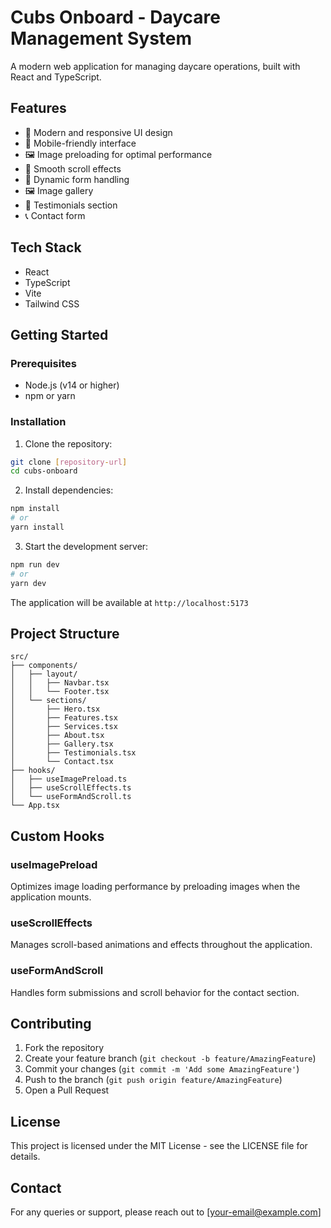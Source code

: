 # Cubs Onboard - Daycare Management System

A modern web application for managing daycare operations, built with React and TypeScript.

## Features

- 🎨 Modern and responsive UI design
- 📱 Mobile-friendly interface
- 🖼️ Image preloading for optimal performance
- 📜 Smooth scroll effects
- 📝 Dynamic form handling
- 🖼️ Image gallery
- 💬 Testimonials section
- 📞 Contact form

## Tech Stack

- React
- TypeScript
- Vite
- Tailwind CSS

## Getting Started

### Prerequisites

- Node.js (v14 or higher)
- npm or yarn

### Installation

1. Clone the repository:
```bash
git clone [repository-url]
cd cubs-onboard
```

2. Install dependencies:
```bash
npm install
# or
yarn install
```

3. Start the development server:
```bash
npm run dev
# or
yarn dev
```

The application will be available at `http://localhost:5173`

## Project Structure

```
src/
├── components/
│   ├── layout/
│   │   ├── Navbar.tsx
│   │   └── Footer.tsx
│   └── sections/
│       ├── Hero.tsx
│       ├── Features.tsx
│       ├── Services.tsx
│       ├── About.tsx
│       ├── Gallery.tsx
│       ├── Testimonials.tsx
│       └── Contact.tsx
├── hooks/
│   ├── useImagePreload.ts
│   ├── useScrollEffects.ts
│   └── useFormAndScroll.ts
└── App.tsx
```

## Custom Hooks

### useImagePreload
Optimizes image loading performance by preloading images when the application mounts.

### useScrollEffects
Manages scroll-based animations and effects throughout the application.

### useFormAndScroll
Handles form submissions and scroll behavior for the contact section.

## Contributing

1. Fork the repository
2. Create your feature branch (`git checkout -b feature/AmazingFeature`)
3. Commit your changes (`git commit -m 'Add some AmazingFeature'`)
4. Push to the branch (`git push origin feature/AmazingFeature`)
5. Open a Pull Request

## License

This project is licensed under the MIT License - see the LICENSE file for details.

## Contact

For any queries or support, please reach out to [your-email@example.com] 